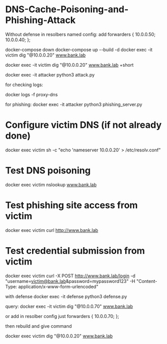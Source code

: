 # DNS-Cache-Poisoning-and-Phishing-Attack

Without defense
in resolbers named config:
add forwarders { 10.0.0.50; 10.0.0.40; };


docker-compose down
docker-compose up --build -d
docker exec -it victim dig "@10.0.0.20" www.bank.lab

docker exec -it victim dig "@10.0.0.20" www.bank.lab +short

docker exec -it attacker python3 attack.py

for checking logs:

docker logs -f proxy-dns


for phishing:
docker exec -it attacker python3 phishing_server.py


# Configure victim DNS (if not already done)
docker exec victim sh -c "echo 'nameserver 10.0.0.20' > /etc/resolv.conf"

# Test DNS poisoning
docker exec victim nslookup www.bank.lab

# Test phishing site access from victim
docker exec victim curl http://www.bank.lab

# Test credential submission from victim
docker exec victim curl -X POST http://www.bank.lab/login -d "username=victim@bank.lab&password=mypassword123" -H "Content-Type: application/x-www-form-urlencoded"




































with defense
docker exec -it defense python3 defense.py

query:
docker exec -it victim dig "@10.0.0.70" www.bank.lab

or add in resolber config just 
 forwarders { 10.0.0.70; };

 then rebuild and give command 

 docker exec victim dig "@10.0.0.20" www.bank.lab